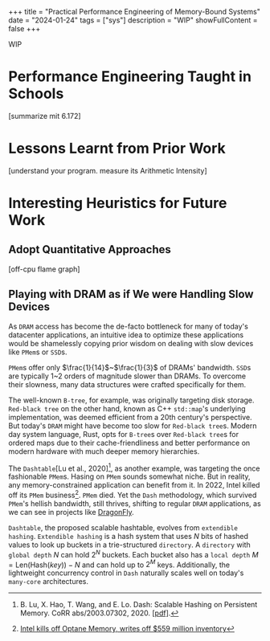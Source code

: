 +++
title = "Practical Performance Engineering of Memory-Bound Systems"
date = "2024-01-24"
tags = ["sys"]
description = "WIP"
showFullContent = false
+++

WIP

# Performance Engineering Taught in Schools
[summarize mit 6.172]


# Lessons Learnt from Prior Work
[understand your program. measure its Arithmetic Intensity]


# Interesting Heuristics for Future Work
## Adopt Quantitative Approaches 
[off-cpu flame graph] 


## Playing with DRAM as if We were Handling Slow Devices
As `DRAM` access has become the de-facto bottleneck for many of today's datacenter applications, an intuitive idea to optimize these applications would be shamelessly copying prior wisdom on dealing with slow devices like `PMem`s or `SSD`s. 

`PMem`s offer only $\frac{1}{14}$~$\frac{1}{3}$ of DRAMs' bandwidth. `SSD`s are typically 1~2 orders of magnitude slower than DRAMs. To overcome their slowness, many data structures were crafted specifically for them.

The well-known `B-tree`, for example, was originally targeting disk storage. `Red-black tree` on the other hand, known as C++ `std::map`'s underlying implementation, was deemed efficient from a 20th century's perspective. But today's `DRAM` might have become too slow for `Red-black tree`s. Modern day system language, Rust, opts for `B-tree`s over `Red-black tree`s for ordered maps due to their cache-friendliness and better performance on modern hardware with much deeper memory hierarchies. 

The `Dashtable`[Lu et al., 2020][^4], as another example, was targeting the once fashionable `PMem`s. Hasing on `PMem` sounds somewhat niche. But in reality, any memory-constrained application can benefit from it. In 2022, Intel killed off its `PMem` business[^5]. `PMem` died. Yet the `Dash` methodology, which survived `PMem`'s hellish bandwidth, still thrives, shifting to regular `DRAM` applications, as we can see in projects like [DragonFly](https://github.com/dragonflydb/dragonfly).

`Dashtable`, the proposed scalable hashtable, evolves from `extendible hashing`. `Extendible hashing` is a hash system that uses $N$ bits of hashed values to look up buckets in a trie-structured `directory`. A `directory` with `global depth` $N$ can hold $2^N$ buckets. Each bucket also has a `local depth` $M = \mathrm{Len}(\mathrm{Hash}(key)) - N$ and can hold up to $2^M$ keys. Additionally, the lightweight concurrency control in `Dash` naturally scales well on today's `many-core` architectures. 



[^1]: [Tuning Guides for Intel® Xeon® Scalable Processor-Based Systems](https://www.intel.com/content/www/us/en/developer/articles/guide/xeon-performance-tuning-and-solution-guides.html#gs.3h82qm)
[^2]: [Finding arithmetic intensity of application](https://community.intel.com/t5/Software-Tuning-Performance/Finding-arithmetic-intensity-of-application/m-p/1093205#M5700)
[^3]: [MIT 6.172 Performance Engineering of Software Systems](https://ocw.mit.edu/courses/6-172-performance-engineering-of-software-systems-fall-2018/pages/lecture-slides/)
[^4]: B. Lu, X. Hao, T. Wang, and E. Lo. Dash: Scalable Hashing on Persistent Memory. CoRR abs/2003.07302, 2020. [[pdf]](https://arxiv.org/pdf/2003.07302.pdf).
[^5]: [Intel kills off Optane Memory, writes off $559 million inventory](https://www.datacenterdynamics.com/en/news/intel-kills-off-optane-memory-writes-off-559-million-inventory/)